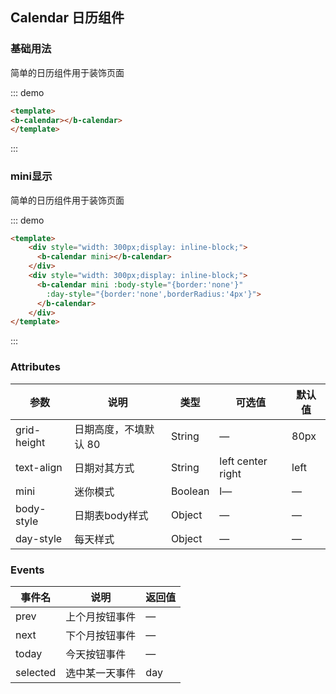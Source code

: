 ## Calendar 日历组件

### 基础用法

简单的日历组件用于装饰页面

::: demo
```html
<template>
<b-calendar></b-calendar>
</template>
```
:::

### mini显示

简单的日历组件用于装饰页面

::: demo
```html
<template>
    <div style="width: 300px;display: inline-block;">
      <b-calendar mini></b-calendar>
    </div>
    <div style="width: 300px;display: inline-block;">
      <b-calendar mini :body-style="{border:'none'}" 
        :day-style="{border:'none',borderRadius:'4px'}">
      </b-calendar>
    </div>
</template>
```
:::

### Attributes

| 参数      | 说明    | 类型      | 可选值       | 默认值   |
|---------- |-------- |---------- |-------------  |-------- |
| grid-height | 日期高度，不填默认 80  | String  |  —   |   80px  |
| text-align  | 日期对其方式 | String  | left center right |   left  |
| mini | 迷你模式 | Boolean  | l—  |   —  |
| body-style   | 日期表body样式 | Object  | —  |   —  |
| day-style  | 每天样式 | Object  | —  |   —  |

### Events

| 事件名      | 说明    | 返回值      |
|---------- |-------- |---------- |
| prev  | 上个月按钮事件  | —  |
| next  | 下个月按钮事件  | —  |
| today  | 今天按钮事件  | —  |
| selected | 选中某一天事件  | day |
